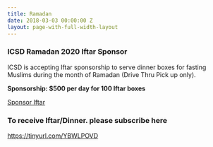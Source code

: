 ```yaml
---
title: Ramadan
date: 2018-03-03 00:00:00 Z
layout: page-with-full-width-layout
---
```


### ICSD Ramadan 2020 Iftar Sponsor  
  
ICSD is accepting Iftar sponsorship to serve dinner boxes for fasting Muslims during the month of Ramadan (Drive Thru Pick up only).   
  
__Sponsorship: $500 per day for 100 Iftar boxes__
  
<a class="btn btn-sm btn-success" href="https://goodbricksapp.com/icsd.org/cause/ramadan-iftar" target="_blank" rel="noopener noreferrer" >Sponsor Iftar</a>


### To receive Iftar/Dinner. please subscribe here

<a href="https://tinyurl.com/YBWLPOVD" target="_blank" rel="noopener noreferrer" >https://tinyurl.com/YBWLPOVD</a>

